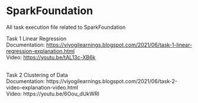 # SparkFoundation
All task execution file related to SparkFoundation<br>


Task 1 Linear Regression<br>
Documentation: https://viyogilearnings.blogspot.com/2021/06/task-1-linear-regression-explanation.html<br>
Video: https://youtu.be/tAL13c-XB6k<br>

<br>
Task 2 Clustering of Data<br>
Documentation: https://viyogilearnings.blogspot.com/2021/06/task-2-video-explanation-video.html<br>
Video: https://youtu.be/6Oou_dUkWRI<br>

<br>
